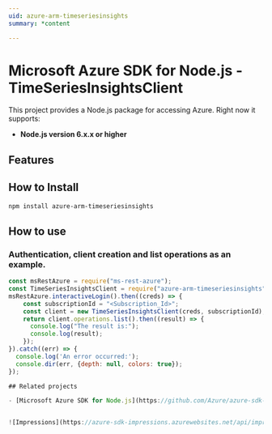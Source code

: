 ```yaml
---
uid: azure-arm-timeseriesinsights
summary: *content

---
```

# Microsoft Azure SDK for Node.js - TimeSeriesInsightsClient
This project provides a Node.js package for accessing Azure. Right now it supports:
- **Node.js version 6.x.x or higher**

## Features


## How to Install

```bash
npm install azure-arm-timeseriesinsights
```

## How to use

### Authentication, client creation and list operations as an example.

```javascript
const msRestAzure = require("ms-rest-azure");
const TimeSeriesInsightsClient = require("azure-arm-timeseriesinsights");
msRestAzure.interactiveLogin().then((creds) => {
    const subscriptionId = "<Subscription_Id>";
    const client = new TimeSeriesInsightsClient(creds, subscriptionId);
    return client.operations.list().then((result) => {
      console.log("The result is:");
      console.log(result);
    });
}).catch((err) => {
  console.log('An error occurred:');
  console.dir(err, {depth: null, colors: true});
});

## Related projects

- [Microsoft Azure SDK for Node.js](https://github.com/Azure/azure-sdk-for-node)


![Impressions](https://azure-sdk-impressions.azurewebsites.net/api/impressions/azure-sdk-for-node%2Flib%2Fservices%2FtimeseriesinsightsManagement%2FREADME.png)
